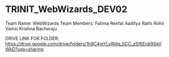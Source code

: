 # TRINIT_WebWizards_DEV02

Team Name: WebWizards
Team Members:
Fatima Reefat
Aaditya Rathi
Rohit Vamsi Krishna Bacharaju

DRIVE LINK FOR FOLDER:
https://drive.google.com/drive/folders/1h9C4mYLvIRdg_5CC_zSf6Erdi9SeVWkD?usp=sharing
